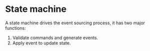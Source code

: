 # State machine
A state machine drives the event sourcing process, it has two major functions:
1. Validate commands and generate events.
2. Apply event to update state.
